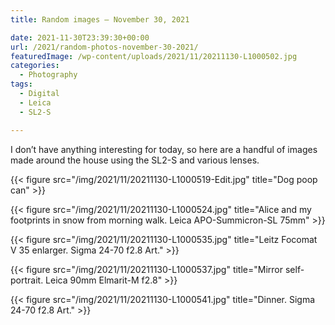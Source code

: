```yaml
---
title: Random images – November 30, 2021

date: 2021-11-30T23:39:30+00:00
url: /2021/random-photos-november-30-2021/
featuredImage: /wp-content/uploads/2021/11/20211130-L1000502.jpg
categories:
  - Photography
tags:
  - Digital
  - Leica
  - SL2-S

---
```

 

I don&#8217;t have anything interesting for today, so here are a handful of images made around the house using the SL2-S and various lenses.


{{< figure src="/img/2021/11/20211130-L1000519-Edit.jpg" title="Dog poop can" >}}

{{< figure src="/img/2021/11/20211130-L1000524.jpg" title="Alice and my footprints in snow from morning walk. Leica APO-Summicron-SL 75mm" >}}

{{< figure src="/img/2021/11/20211130-L1000535.jpg" title="Leitz Focomat V 35 enlarger. Sigma 24-70 f2.8 Art." >}}

{{< figure src="/img/2021/11/20211130-L1000537.jpg" title="Mirror self-portrait. Leica 90mm Elmarit-M f2.8" >}}

{{< figure src="/img/2021/11/20211130-L1000541.jpg" title="Dinner. Sigma 24-70 f2.8 Art." >}}


